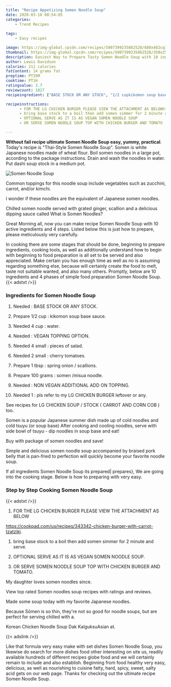 ```yaml
---
title: "Recipe Appetizing Somen Noodle Soup"
date: 2020-03-16 08:54:05
categories:
    - Trend Recipes
    
tags:
    - Easy recipes

image: https://img-global.cpcdn.com/recipes/5907399235862528/680x482cq70/somen-noodle-soup-recipe-main-photo.jpg
thumbnail: https://img-global.cpcdn.com/recipes/5907399235862528/350x250cq70/somen-noodle-soup-recipe-main-photo.jpg
description: Easiest Way to Prepare Tasty Somen Noodle Soup with 10 ingredients and 4 stages of easy cooking.
author: Lewis Davidson
calories: 211 calories
fatContent: 14 grams fat
preptime: PT35M
cooktime: PT1H
ratingvalue: 3.7
reviewcount: 1827
recipeingredient: ["BASE STOCK OR ANY STOCK", "1/2 cupkikomon soup base sauce", "4 cupwater", "VEGAN TOPPING OPTION", "4 smallpieces of salad", "2 smallcherry tomatoes", "1 tbspspring onion  scallions", "100 gramssomen misua noodle", "NON VEGAN ADDITIONAL ADD ON TOPPING", "1pls refer to my LG CHICKEN BURGER  leftover or any"]

recipeinstructions: 
      - FOR THE LG CHICKEN BURGER PLEASE VIEW THE ATTACHMENT AS BELOWhttpscookpadcomusrecipes343342chickenburgerwithcarrottzatziki 
      - bring base stock to a boil then add somen simmer for 2 minute and serve 
      - OPTIONAL SERVE AS IT IS AS VEGAN SOMEN NOODLE SOUP 
      - OR SERVE SOMEN NOODLE SOUP TOP WITH CHICKEN BURGER AND TOMATO

---
```




**Without fail recipe ultimate Somen Noodle Soup easy, yummy, practical**. Today&#39;s recipe is &#34;Thai-Style Somen Noodle Soup&#34;. Somen is white Japanese noodles made of wheat flour. Boil somen noodles in a large pot, according to the package instructions. Drain and wash the noodles in water. Put dashi soup stock in a medium pot.


![Somen Noodle Soup](https://img-global.cpcdn.com/recipes/5907399235862528/680x482cq70/somen-noodle-soup-recipe-main-photo.jpg "Somen Noodle Soup")



Common toppings for this noodle soup include vegetables such as zucchini, carrot, and/or kimchi.

I wonder if these noodles are the equivalent of Japanese somen noodles.

Chilled somen noodle served with grated ginger, scallion and a delicious dipping sauce called What is Somen Noodles?


Great Morning all, now you can make recipe Somen Noodle Soup with 10 active ingredients and 4 steps. Listed below this is just how to prepare, please meticulously very carefully.

In cooking there are some stages that should be done, beginning to prepare ingredients, cooking tools, as well as additionally understand how to begin with beginning to food preparation is all set to be served and also appreciated. Make certain you has enough time as well as no is assuming regarding something else, because will certainly create the food to melt, taste not suitable wanted, and also many others. Promptly, below are 10 ingredients and 4 phases of simple food preparation Somen Noodle Soup.
{{< adstxt />}}

### Ingredients for Somen Noodle Soup


1. Needed  : BASE STOCK OR ANY STOCK.

1. Prepare 1/2 cup : kikomon soup base sauce.

1. Needed 4 cup : water.

1. Needed  : VEGAN TOPPING OPTION.

1. Needed 4 small : pieces of salad.

1. Needed 2 small : cherry tomatoes.

1. Prepare 1 tbsp : spring onion / scallions.

1. Prepare 100 grams : somen /misua noodle.

1. Needed  : NON VEGAN ADDITIONAL ADD ON TOPPING.

1. Needed 1 : pls refer to my LG CHICKEN BURGER  leftover or any.


See recipes for LG CHICKEN SOUP / STOCK ( CARROT AND CORN COB ) too.

Somen is a popular Japanese summer dish made up of cold noodles and cold tsuyu (or soup base) After cooking and cooling noodles, serve with side bowl of tsuyu - dip noodles in soup base and eat!

Buy with package of somen noodles and save!

Simple and delicious somen noodle soup accompanied by braised pork belly that is pan-fried to perfection will quickly become your favorite noodle soup.


If all ingredients Somen Noodle Soup its prepared| prepares}, We are going into the cooking stage. Below is how to preparing with very easy.

### Step by Step Cooking Somen Noodle Soup

{{< adstxt />}}


1. FOR THE LG CHICKEN BURGER PLEASE VIEW THE ATTACHMENT AS BELOW

https://cookpad.com/us/recipes/343342-chicken-burger-with-carrot-tzatziki.



1. bring base stock to a boil then add somen simmer for 2 minute and serve.



1. OPTIONAL SERVE AS IT IS AS VEGAN SOMEN NOODLE SOUP.



1. OR SERVE SOMEN NOODLE SOUP TOP WITH CHICKEN BURGER AND TOMATO.




My daughter loves somen noodles since.

View top rated Somen noodles soup recipes with ratings and reviews.

Made some soup today with my favorite Japanese noodles.

Because Sōmen is so thin, they&#39;re not so good for noodle soups, but are perfect for serving chilled with a.

Korean Chicken Noodle Soup Dak KalguksuAsian at.


{{< adslink />}}

Like that formula very easy make with set dishes Somen Noodle Soup, you likewise do search for more dishes food other interesting on site us, readily available hundreds of different recipes globe food and we will certainly remain to include and also establish. Beginning from food healthy very easy, delicious, as well as nourishing to cuisine fatty, hard, spicy, sweet, salty acid gets on our web page. Thanks for checking out the ultimate recipe Somen Noodle Soup.

